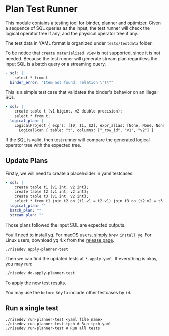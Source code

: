 # Plan Test Runner

This module contains a testing tool for binder, planner and optimizer.
Given a sequence of SQL queries as the input, the test runner will check
the logical operator tree if any, and the physical operator tree if any.

The test data in YAML format is organized under `tests/testdata` folder.

To be notice that `create materialized view` is not supported, since it is not needed.
Because the test runner will generate stream plan regardless the input SQL is a batch query or a streaming query.

```yaml
- sql: |
    select * from t
  binder_error: "Item not found: relation \"t\""
```

This is a simple test case that validates the binder's behavior on an illegal SQL.

```yaml
- sql: |
    create table t (v1 bigint, v2 double precision);
    select * from t;
  logical_plan: |
    LogicalProject { exprs: [$0, $1, $2], expr_alias: [None, None, None] }
      LogicalScan { table: "t", columns: ["_row_id", "v1", "v2"] }
```

If the SQL is valid, then test runner will compare the generated logical operator tree
with the expected tree.

## Update Plans

Firstly, we will need to create a placeholder in yaml testcases:

```yaml
- sql: |
    create table t1 (v1 int, v2 int);
    create table t2 (v1 int, v2 int);
    create table t3 (v1 int, v2 int);
    select * from t1 join t2 on (t1.v1 = t2.v1) join t3 on (t2.v2 = t3.v2);
  logical_plan: ""
  batch_plan: ""
  stream_plan: ""
```

Those plans followed the input SQL are expected outputs.

You'll need to install [yq](https://github.com/mikefarah/yq). For macOS users,
simply `brew install yq`. For Linux users, download yq 4.x from the
[release page](https://github.com/mikefarah/yq/releases).

```
./risedev apply-planner-test
```

Then we can find the updated tests at `*.apply.yaml`. If everything is okay, you may run:

```
./risedev do-apply-planner-test
```

To apply the new test results.

You may use the `before` key to include other testcases by `id`.

## Run a single test

```
./risedev run-planner-test <yaml file name>
./risedev run-planner-test tpch # Run tpch.yaml
./risedev run-planner-test # Run all tests
```
